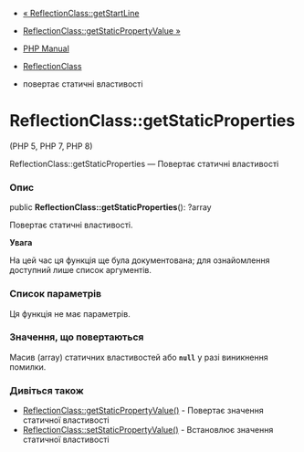 - [« ReflectionClass::getStartLine](reflectionclass.getstartline.md)
- [ReflectionClass::getStaticPropertyValue
»](reflectionclass.getstaticpropertyvalue.md)

- [PHP Manual](index.md)
- [ReflectionClass](class.reflectionclass.md)
- повертає статичні властивості

# ReflectionClass::getStaticProperties

(PHP 5, PHP 7, PHP 8)

ReflectionClass::getStaticProperties — Повертає статичні властивості

### Опис

public **ReflectionClass::getStaticProperties**(): ?array

Повертає статичні властивості.

**Увага**

На цей час ця функція ще була документована; для
ознайомлення доступний лише список аргументів.

### Список параметрів

Ця функція не має параметрів.

### Значення, що повертаються

Масив (array) статичних властивостей або **`null`** у разі виникнення
помилки.

### Дивіться також

- [ReflectionClass::getStaticPropertyValue()](reflectionclass.getstaticpropertyvalue.md) -
Повертає значення статичної властивості
- [ReflectionClass::setStaticPropertyValue()](reflectionclass.setstaticpropertyvalue.md) -
Встановлює значення статичної властивості
